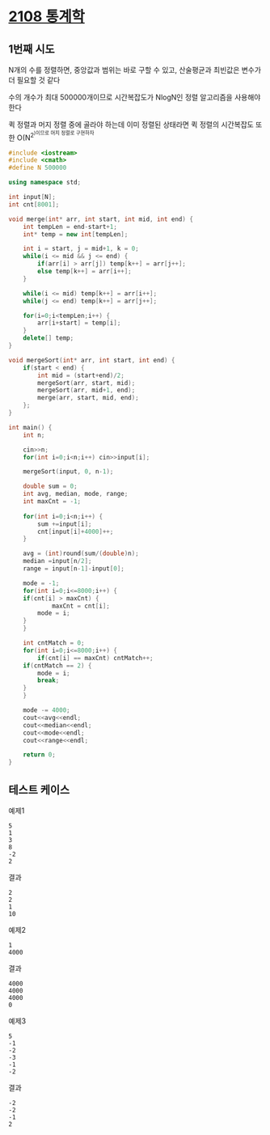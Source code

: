 # [2108 통계학](https://www.acmicpc.net/problem/2108)

## 1번째 시도

N개의 수를 정렬하면, 중앙값과 범위는 바로 구할 수 있고,
산술평균과 최빈값은 변수가 더 필요할 것 같다

수의 개수가 최대 500000개이므로 시간복잡도가 NlogN인 정렬 알고리즘을 사용해야 한다

퀵 정렬과 머지 정렬 중에 골라야 하는데 이미 정렬된 상태라면 퀵 정렬의 시간복잡도 또한 O(N<sup>2<sup>)이므로 머지 정렬로 구현하자 

```cpp
#include <iostream>
#include <cmath>
#define N 500000

using namespace std;

int input[N];
int cnt[8001];

void merge(int* arr, int start, int mid, int end) {
    int tempLen = end-start+1;
    int* temp = new int[tempLen];

    int i = start, j = mid+1, k = 0;
    while(i <= mid && j <= end) {
        if(arr[i] > arr[j]) temp[k++] = arr[j++];
        else temp[k++] = arr[i++];
    }

    while(i <= mid) temp[k++] = arr[i++];
    while(j <= end) temp[k++] = arr[j++];

    for(i=0;i<tempLen;i++) {
    	arr[i+start] = temp[i];
    }
    delete[] temp;
}

void mergeSort(int* arr, int start, int end) {
    if(start < end) {
        int mid = (start+end)/2;
        mergeSort(arr, start, mid);
        mergeSort(arr, mid+1, end);
        merge(arr, start, mid, end);
    };
}

int main() {
    int n;

    cin>>n;
    for(int i=0;i<n;i++) cin>>input[i];

    mergeSort(input, 0, n-1);

    double sum = 0;
    int avg, median, mode, range;
    int maxCnt = -1;
    
    for(int i=0;i<n;i++) {
	    sum +=input[i];
	    cnt[input[i]+4000]++;
    }

    avg = (int)round(sum/(double)n);
    median =input[n/2];
    range = input[n-1]-input[0];

    mode = -1;
    for(int i=0;i<=8000;i++) {
	if(cnt[i] > maxCnt) {
            maxCnt = cnt[i];
	    mode = i;
	}
    }

    int cntMatch = 0;
    for(int i=0;i<=8000;i++) {
        if(cnt[i] == maxCnt) cntMatch++;
	if(cntMatch == 2) {
	    mode = i;
	    break;
	}
    }

    mode -= 4000;
    cout<<avg<<endl;
    cout<<median<<endl;
    cout<<mode<<endl;
    cout<<range<<endl;

    return 0;
}
```

## 테스트 케이스

예제1
```
5
1
3
8
-2
2
```

결과
```
2
2
1
10
```

예제2
```
1
4000
```

결과
```
4000
4000
4000
0
```

예제3
```
5
-1
-2
-3
-1
-2
```

결과
```
-2
-2
-1
2
```

